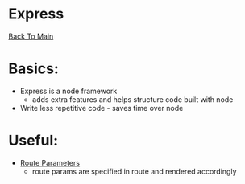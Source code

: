 # Express

[Back To Main](../README.md)

# Basics:

- Express is a node framework
  - adds extra features and helps structure code built with node
- Write less repetitive code - saves time over node

# Useful:

- [Route Parameters](https://expressjs.com/en/guide/routing.html)
  - route params are specified in route and rendered accordingly
